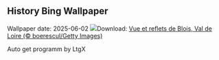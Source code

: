 ## History Bing Wallpaper
Wallpaper date: 2025-06-02
![](https://www.bing.com/th?id=OHR.BloisBridge_FR-FR5822069151_UHD.jpg&w=1000)Download: [Vue et reflets de Blois, Val de Loire (© boerescul/Getty Images)](https://www.bing.com/th?id=OHR.BloisBridge_FR-FR5822069151_UHD.jpg)

Auto get programm by LtgX
